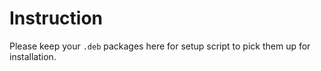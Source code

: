 # Instruction

Please keep your `.deb` packages here for setup script to pick them up for installation.
